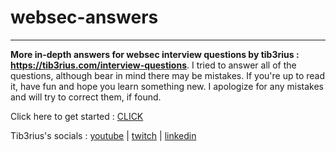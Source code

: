 # websec-answers
---
**More in-depth answers for websec interview questions by tib3rius : https://tib3rius.com/interview-questions**. I tried to answer all of the questions, although bear in mind there may be mistakes. If you're up to read it, have fun and hope you learn something new. I apologize for any mistakes and will try to correct them, if found. 

Click here to get started : <a href="https://github.com/x1trap/websec-answers/blob/main/Tiberius%20websec/Web%20AppSec%20Interview%20Answers..md">CLICK</a>


Tib3rius's socials : <a href="https://www.youtube.com/@Tib3rius">youtube</a> | <a href="https://www.twitch.tv/0xtib3rius">twitch</a> | <a href="https://www.linkedin.com/in/tib3rius/">linkedin</a>
